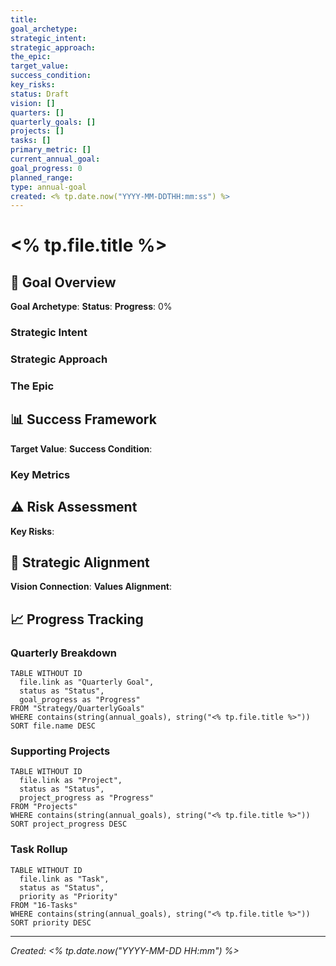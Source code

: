 ```yaml
---
title: 
goal_archetype: 
strategic_intent: 
strategic_approach: 
the_epic: 
target_value: 
success_condition: 
key_risks: 
status: Draft
vision: []
quarters: []
quarterly_goals: []
projects: []
tasks: []
primary_metric: []
current_annual_goal: 
goal_progress: 0
planned_range: 
type: annual-goal
created: <% tp.date.now("YYYY-MM-DDTHH:mm:ss") %>
---
```


# <% tp.file.title %>

## 🎯 Goal Overview

**Goal Archetype**: 
**Status**: 
**Progress**: 0%

### Strategic Intent

### Strategic Approach

### The Epic

## 📊 Success Framework

**Target Value**: 
**Success Condition**: 

### Key Metrics

## ⚠️ Risk Assessment

**Key Risks**: 

## 🔗 Strategic Alignment

**Vision Connection**: 
**Values Alignment**: 

## 📈 Progress Tracking

### Quarterly Breakdown

```dataview
TABLE WITHOUT ID
  file.link as "Quarterly Goal",
  status as "Status",
  goal_progress as "Progress"
FROM "Strategy/QuarterlyGoals"
WHERE contains(string(annual_goals), string("<% tp.file.title %>"))
SORT file.name DESC
```

### Supporting Projects

```dataview
TABLE WITHOUT ID
  file.link as "Project",
  status as "Status",
  project_progress as "Progress"
FROM "Projects"
WHERE contains(string(annual_goals), string("<% tp.file.title %>"))
SORT project_progress DESC
```

### Task Rollup

```dataview
TABLE WITHOUT ID
  file.link as "Task",
  status as "Status",
  priority as "Priority"
FROM "16-Tasks"
WHERE contains(string(annual_goals), string("<% tp.file.title %>"))
SORT priority DESC
```

---

*Created: <% tp.date.now("YYYY-MM-DD HH:mm") %>*
